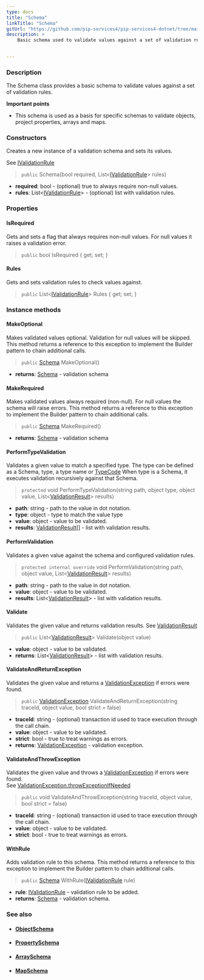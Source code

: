 ```yaml
---
type: docs
title: "Schema"
linkTitle: "Schema"
gitUrl: "https://github.com/pip-services4/pip-services4-dotnet/tree/main/pip-services4-data-dotnet"
description: >
    Basic schema used to validate values against a set of validation rules.

   
---
```


### Description

The Schema class provides a basic schema to validate values against a set of validation rules.

**Important points**

- This schema is used as a basis for specific schemas to validate objects, project properties, arrays and maps.

### Constructors
Creates a new instance of a validation schema and sets its values.

See [IValidationRule](../ivalidation_rule)

> `public` Schema(bool required, List<[IValidationRule](../ivalidation_rule)> rules)

- **required**: bool - (optional) true to always require non-null values.
- **rules**: List<[IValidationRule](../ivalidation_rule)> - (optional) list with validation rules.


### Properties

#### IsRequired
Gets and sets a flag that always requires non-null values.
For null values it raises a validation error.

> `public` bool IsRequired { get; set; }

#### Rules
Gets and sets validation rules to check values against.

> `public` List<[IValidationRule](../ivalidation_rule)> Rules { get; set; }


### Instance methods

#### MakeOptional
Makes validated values optional.
Validation for null values will be skipped.
This method returns a reference to this exception to implement the Builder pattern
to chain additional calls.

> `public` [Schema]() MakeOptional()

- **returns**: [Schema]() - validation schema


#### MakeRequired
Makes validated values always required (non-null).
For null values the schema will raise errors.
This method returns a reference to this exception to implement the Builder pattern
to chain additional calls.

> `public` [Schema]() MakeRequired()

- **returns**: [Schema]() - validation schema

#### PerformTypeValidation
Validates a given value to match a specified type.
The type can be defined as a Schema, type, a type name or [TypeCode](../../convert/type_code)
When type is a Schema, it executes validation recursively against that Schema.

> `protected` void PerformTypeValidation(string path, object type, object value, List<[ValidationResult](../validation_result)> results)

- **path**: string - path to the value in dot notation.
- **type**: object - type to match the value type
- **value**: object - value to be validated.
- **results**: [ValidationResult](../validation_result)[] - list with validation results.

#### PerformValidation
Validates a given value against the schema and configured validation rules.

> `protected internal override` void PerformValidation(string path, object value, List<[ValidationResult](../validation_result)> results)

- **path**: string - path to the value in dot notation.
- **value**: object - value to be validated.
- **results**: List<[ValidationResult](../validation_result)> - list with validation results.


#### Validate
Validates the given value and returns validation results.
See [ValidationResult](../validation_result)

> `public` List<[ValidationResult](../validation_result)> Validate(object value)

- **value**: object - value to be validated.
- **returns**: List<[ValidationResult](../validation_result)> - list with validation results.


#### ValidateAndReturnException

Validates the given value and returns a [ValidationException](../validation_exception) if errors were found.

> `public` [ValidationException](../validation_exception) ValidateAndReturnException(string traceId, object value, bool strict = false)

- **traceId**: string - (optional) transaction id used to trace execution through the call chain.
- **value**: object -  value to be validated.
- **strict**: bool - true to treat warnings as errors.
- **returns**: [ValidationException](../validation_exception) - validation exception.

#### ValidateAndThrowException
Validates the given value and throws a [ValidationException](../validation_exception) if errors were found.  
See [ValidationException.throwExceptionIfNeeded](../validation_exception/#throwexceptionifneeded)

> `public` void ValidateAndThrowException(string traceId, object value, bool strict = false)

- **traceId**: string - (optional) transaction id used to trace execution through the call chain.
- **value**: object - value to be validated.
- **strict**: bool - true to treat warnings as errors.


#### WithRule
Adds validation rule to this schema.
This method returns a reference to this exception to implement the Builder pattern
to chain additional calls.

> `public` [Schema]() WithRule([IValidationRule](../ivalidation_rule) rule)

- **rule**: [IValidationRule](../ivalidation_rule) - validation rule to be added.
- **returns**: [Schema]() - validation schema.



### See also
- #### [ObjectSchema](../object_schema)
- #### [PropertySchema](../property_schema) 
- #### [ArraySchema](../array_schema)
- #### [MapSchema](../map_schema)

